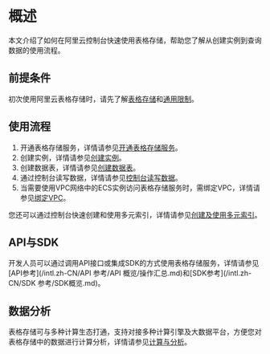 # 概述

本文介绍了如何在阿里云控制台快速使用表格存储，帮助您了解从创建实例到查询数据的使用流程。

## 前提条件

初次使用阿里云表格存储时，请先了解[表格存储](/intl.zh-CN/产品简介/什么是表格存储.md)和[通用限制](/intl.zh-CN/功能介绍/使用限制/通用限制.md)。

## 使用流程

1.  开通表格存储服务，详情请参见[开通表格存储服务](/intl.zh-CN/快速入门/开通表格存储服务.md)。
2.  创建实例，详情请参见[创建实例](/intl.zh-CN/快速入门/创建实例.md)。
3.  创建数据表，详情请参见[创建数据表](/intl.zh-CN/快速入门/创建数据表.md)。
4.  通过控制台读写数据，详情请参见[控制台读写数据](/intl.zh-CN/快速入门/控制台读写数据.md)。
5.  当需要使用VPC网络中的ECS实例访问表格存储服务时，需绑定VPC，详情请参见[绑定VPC](/intl.zh-CN/快速入门/（可选）绑定VPC.md)。

您还可以通过控制台快速创建和使用多元索引，详情请参见[创建及使用多元索引](/intl.zh-CN/快速入门/创建及使用多元索引.md)。

## API与SDK

开发人员可以通过调用API接口或集成SDK的方式使用表格存储服务，详情请参见[API参考](/intl.zh-CN/API 参考/API 概览/操作汇总.md)和[SDK参考](/intl.zh-CN/SDK 参考/SDK概览.md)。

## 数据分析

表格存储可与多种计算生态打通，支持对接多种计算引擎及大数据平台，方便您对表格存储中的数据进行计算分析，详情请参见[计算与分析](/intl.zh-CN/计算与分析/MaxCompute/使用MaxCompute访问表格存储.md)。


